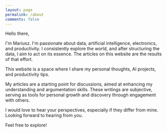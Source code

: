 ```yaml
---
layout: page
permalink: /about
comments: false
---
```


<div class="row justify-content-between">
<div class="col-md-8 pr-5">

<p>
Hello there,
</p>

<p>
I'm Mariusz. I'm passionate about data, artificial intelligence, electronics, and productivity. I consistently explore the world, and after structuring the data, I aim to act on its essence. The articles on this website are the results of that effort. 
</p>

<p>
This website is a space where I share my personal thoughts, AI projects, and productivity tips.
</p>

<p>
My articles are a starting point for discussions, aimed at enhancing my understanding and argumentation skills. These writings are subjective, serving as tools for personal growth and discovery through engagement with others.
</p>

<p>
I would love to hear your perspectives, especially if they differ from mine. Looking forward to hearing from you.
</p>

<p>
Feel free to explore!
</p>

</div>
</div>
